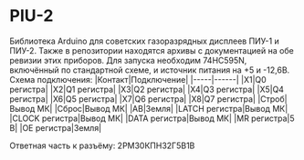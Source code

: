 # PIU-2
Библиотека Arduino для советских газоразрядных дисплеев ПИУ-1 и ПИУ-2. Также в репозитории находятся архивы с документацией на обе ревизии этих приборов.
Для запуска необходим 74HC595N, включённый по стандартной схеме, и источник питания на +5 и -12,6В.
Схема подключения:
|Контакт|Подключение|
|-----|------|
|Х1|Q0 регистра|
|Х2|Q1 регистра|
|Х3|Q2 регистра|
|Х4|Q3 регистра|
|Х5|Q4 регистра|
|Х6|Q5 регистра|
|Х7|Q6 регистра|
|Х8|Q7 регистра|
|Строб|Вывод МК|
|Сброс|Вывод МК|
|AB|Земля|
|LATCH регистра|Вывод МК|
|CLOCK регистра|Вывод МК|
|DATA регистра|Вывод МК|
|MR регистра|5 В|
|OE регистра|Земля|

Ответная часть к разъёму: 2РМ30КПН32Г5В1В
